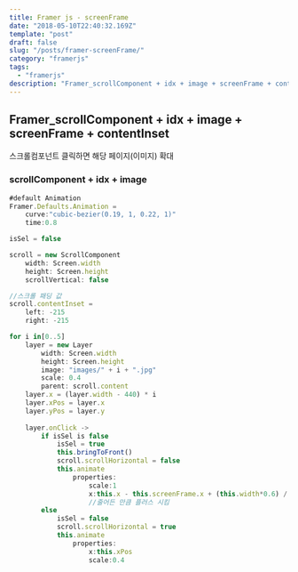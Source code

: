 ```yaml
---
title: Framer js - screenFrame	
date: "2018-05-10T22:40:32.169Z"
template: "post"
draft: false
slug: "/posts/framer-screenFrame/"
category: "framerjs"
tags:
  - "framerjs"
description: "Framer_scrollComponent + idx + image + screenFrame + contentInset"
---
```


## Framer_scrollComponent + idx + image + screenFrame + contentInset


스크롤컴포넌트 클릭하면 해당 페이지(이미지) 확대


### scrollComponent + idx + image

```javascript
#default Animation
Framer.Defaults.Animation = 
	curve:"cubic-bezier(0.19, 1, 0.22, 1)"
	time:0.8

isSel = false

scroll = new ScrollComponent
	width: Screen.width
	height: Screen.height
	scrollVertical: false

//스크롤 패딩 값
scroll.contentInset =
	left: -215
	right: -215

for i in[0..5]
	layer = new Layer
		width: Screen.width
		height: Screen.height
		image: "images/" + i + ".jpg"
		scale: 0.4
		parent: scroll.content
	layer.x = (layer.width - 440) * i
	layer.xPos = layer.x
	layer.yPos = layer.y
	
	layer.onClick ->
		if isSel is false
			isSel = true
			this.bringToFront()
			scroll.scrollHorizontal = false
			this.animate
				properties:
					scale:1
					x:this.x - this.screenFrame.x + (this.width*0.6) / 2
					//줄어든 만큼 플러스 시킴
		else
			isSel = false
			scroll.scrollHorizontal = true
			this.animate
				properties:
					x:this.xPos
					scale:0.4
```
